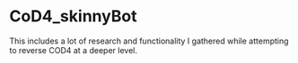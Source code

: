 # CoD4_skinnyBot
This includes a lot of research and functionality I gathered while attempting to reverse COD4 at a deeper level.
